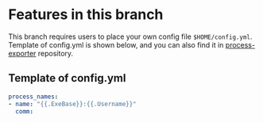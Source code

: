 # Features in this branch
This branch requires users to place your own config file `$HOME/config.yml`. Template of config.yml is shown below, and you can also find it in [process-exporter](https://github.com/ncabatoff/process-exporter.git) repository.

## Template of config.yml
```yaml
process_names:
- name: "{{.ExeBase}}:{{.Username}}"
  comm: